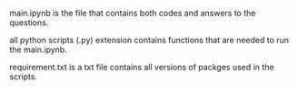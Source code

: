 main.ipynb is the file that contains both codes and answers to the questions.

all python scripts (.py) extension contains functions that are needed to run the main.ipynb. 

requirement.txt is a txt file contains all versions of packges used in the scripts.